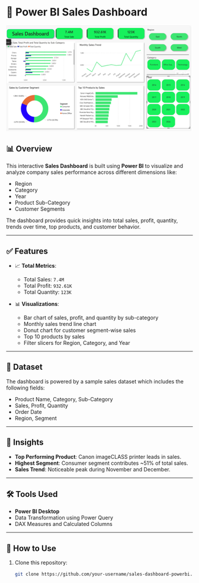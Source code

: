 # 🧾 Power BI Sales Dashboard

<img src= "Dashboard_src.png" />

## 📊 Overview

This interactive **Sales Dashboard** is built using **Power BI** to visualize and analyze company sales performance across different dimensions like:
- Region
- Category
- Year
- Product Sub-Category
- Customer Segments

The dashboard provides quick insights into total sales, profit, quantity, trends over time, top products, and customer behavior.

---

## ✅ Features

- 📈 **Total Metrics**: 
  - Total Sales: `7.4M`
  - Total Profit: `932.61K`
  - Total Quantity: `123K`
  
- 📊 **Visualizations**:
  - Bar chart of sales, profit, and quantity by sub-category
  - Monthly sales trend line chart
  - Donut chart for customer segment-wise sales
  - Top 10 products by sales
  - Filter slicers for Region, Category, and Year

---

## 📁 Dataset

The dashboard is powered by a sample sales dataset which includes the following fields:
- Product Name, Category, Sub-Category
- Sales, Profit, Quantity
- Order Date
- Region, Segment

---

## 🧠 Insights

- **Top Performing Product**: Canon imageCLASS printer leads in sales.
- **Highest Segment**: Consumer segment contributes ~51% of total sales.
- **Sales Trend**: Noticeable peak during November and December.

---

## 🛠 Tools Used

- **Power BI Desktop**
- Data Transformation using Power Query
- DAX Measures and Calculated Columns

---

## 📂 How to Use

1. Clone this repository:
   ```bash
   git clone https://github.com/your-username/sales-dashboard-powerbi.git
